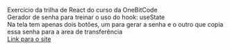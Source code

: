 Exercício da trilha de React do curso da OneBitCode  
Gerador de senha para treinar o uso do hook: useState  
Na tela tem apenas dois botões, um para gerar a senha e o outro que copia essa senha para a area de transferência  
[Link para o site](https://password-generate-chi.vercel.app)

